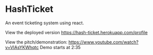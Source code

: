 # HashTicket
An event ticketing system using react.

View the deployed version
https://hash-ticket.herokuapp.com/profile

View the pitch/demonstration:
https://www.youtube.com/watch?v=VIAsYKWhqtc
Demo starts at 2:35
